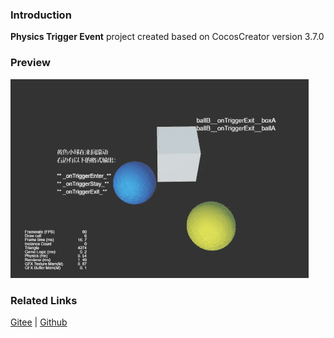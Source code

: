 ### Introduction
**Physics Trigger Event** project created based on CocosCreator version 3.7.0

### Preview
![image](../../../gif/202203/2022030425.gif)

### Related Links
[Gitee](https://gitee.com/mirrors_cocos-creator/example-3d/blob/master/physics-3d/assets/cases/scenes) | [Github](https://github.com/cocos-creator/example-3d/blob/master/physics-3d/assets/cases/scenes)